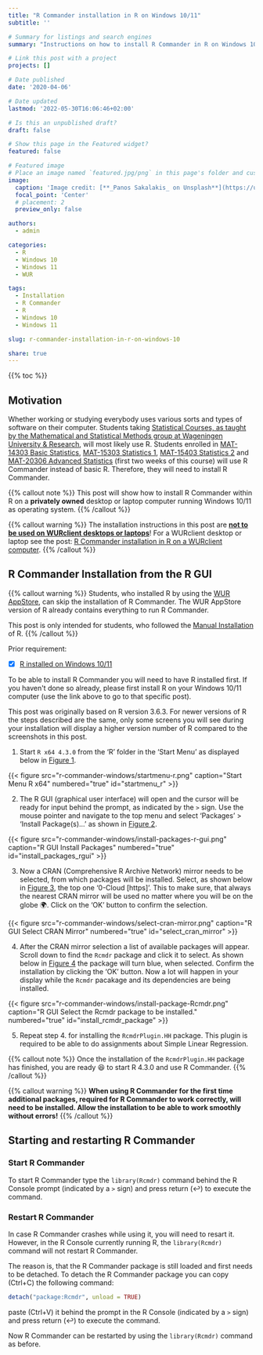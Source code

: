 ```yaml
---
title: "R Commander installation in R on Windows 10/11"
subtitle: ''

# Summary for listings and search engines
summary: "Instructions on how to install R Commander in R on Windows 10/11."

# Link this post with a project
projects: []

# Date published
date: '2020-04-06'

# Date updated
lastmod: '2022-05-30T16:06:46+02:00'

# Is this an unpublished draft?
draft: false

# Show this page in the Featured widget?
featured: false

# Featured image
# Place an image named `featured.jpg/png` in this page's folder and customize its options here.
image:
  caption: 'Image credit: [**_Panos Sakalakis_ on Unsplash**](https://unsplash.com/photos/AwDVMJKMjlU)'
  focal_point: 'Center'
  # placement: 2
  preview_only: false

authors:
  - admin

categories:
  - R
  - Windows 10
  - Windows 11
  - WUR

tags:
  - Installation
  - R Commander
  - R
  - Windows 10
  - Windows 11

slug: r-commander-installation-in-r-on-windows-10

share: true
---
```


{{% toc %}}

## Motivation
<!--Due to the novel coronavirus (SARS-CoV-2) and its related disease :mask: COVID-19 employees and students at Wageningen University & Research are all working from home.-->

Whether working or studying everybody uses various sorts and types of software on their computer. Students taking [Statistical Courses, as taught by the Mathematical and Statistical Methods group at Wageningen University & Research](https://www.wur.nl/en/Research-Results/Research-Institutes/plant-research/biometris/Education/BSc-and-Master-Courses.htm), will most likely use R. Students enrolled in [MAT-14303 Basic Statistics](https://ssc.wur.nl/Handbook/Course/MAT-14303), [MAT-15303 Statistics 1](https://ssc.wur.nl/Handbook/Course/MAT-15303), [MAT-15403 Statistics 2](https://ssc.wur.nl/Handbook/Course/MAT-15403) and [MAT-20306 Advanced Statistics](https://ssc.wur.nl/Handbook/Course/MAT-20306) (first two weeks of this course) will use R Commander instead of basic R. Therefore, they will need to install R Commander.

{{% callout note %}}
This post will show how to install R Commander within R on a **privately owned** desktop or laptop computer running Windows 10/11 as operating system.
{{% /callout %}}

{{% callout warning %}}
The installation instructions in this post are <u>**not to be used on WURclient desktops or laptops**</u>! For a WURclient desktop or laptop see the post: [R Commander installation in R on a WURclient computer](/post/2021/04/23/r-commander-installation-in-r-on-wurclient/).
{{% /callout %}}

## R Commander Installation from the R GUI

{{% callout warning %}}
Students, who installed R by using the [WUR AppStore](/post/2020/04/06/r-installation-windows-10/#1-wur-appstore), can skip the installation of R Commander. The WUR AppStore version of R already contains everything to run R Commander.

This post is only intended for students, who followed the [Manual Installation](/post/2020/04/06/r-installation-windows-10/#2-manual-installation) of R.
{{% /callout %}}

Prior requirement:

- [x] [R installed on Windows 10/11](/post/2020/04/06/r-installation-windows-10/)

To be able to install R Commander you will need to have R installed first. If you haven't done so already, please first install R on your Windows 10/11 computer (use the link above to go to that specific post).

This post was originally based on R version 3.6.3. For newer versions of R the steps described are the same, only some screens you will see during your installation will display a higher version number of R compared to the screenshots in this post.

1. Start `R x64 4.3.0` from the ‘R’ folder in the ‘Start Menu’ as displayed below in [Figure 1](#figure-startmenu_r).

{{< figure src="r-commander-windows/startmenu-r.png" caption="Start Menu R x64" numbered="true" id="startmenu_r" >}}

2. The R GUI (graphical user interface) will open and the cursor will be ready for input behind the prompt, as indicated by the `>` sign. Use the mouse pointer and navigate to the top menu and select ‘Packages’ > ‘Install Package(s)...’ as shown in [Figure 2](#figure-install_packages_rgui).

{{< figure src="r-commander-windows/install-packages-r-gui.png" caption="R GUI Install Packages" numbered="true" id="install_packages_rgui" >}}

3. Now a CRAN (Comprehensive R Archive Network) mirror needs to be selected, from which packages will be installed. Select, as shown below in [Figure 3](#figure-select_cran_mirror), the top one ‘0-Cloud [https]’. This to make sure, that always the nearest CRAN mirror will be used no matter where you will be on the globe :earth_africa:. Click on the ‘OK’ button to confirm the selection.

{{< figure src="r-commander-windows/select-cran-mirror.png" caption="R GUI Select CRAN Mirror" numbered="true" id="select_cran_mirror" >}}

4. After the CRAN mirror selection a list of available packages will appear. Scroll down to find the `Rcmdr` package and click it to select. As shown below in [Figure 4](#figure-install_rcmdr_package) the package will turn blue, when selected. Confirm the installation by clicking the ‘OK’ button. Now a lot will happen in your display while the `Rcmdr` pacakage and its dependencies are being installed.

{{< figure src="r-commander-windows/install-package-Rcmdr.png" caption="R GUI Select the Rcmdr package to be installed." numbered="true" id="install_rcmdr_package" >}}

5. Repeat step 4. for installing the `RcmdrPlugin.HH` package. This plugin is required <!--in MAT-15403 Statistics 2--> to be able to do assignments about Simple Linear Regression.

{{% callout note %}}
Once the installation of the `RcmdrPlugin.HH` package has finished, you are ready :satisfied: to start R 4.3.0 and use R Commander.
{{% /callout %}}

{{% callout warning %}}
**When using R Commander for the first time additional packages, required for R Commander to work correctly, will need to be installed. Allow the installation to be able to work smoothly without errors!**
{{% /callout %}}


## Starting and restarting R Commander

### Start R Commander
To start R Commander type the `library(Rcmdr)` command behind the R Console prompt (indicated by a `>` sign) and press return (&#8617;) to execute the command.


### Restart R Commander
In case R Commander crashes while using it, you will need to resart it. However, in the R Console currently running R, the `library(Rcmdr)` command will not restart R Commander.

The reason is, that the R Commander package is still loaded and first needs to be detached. To detach the R Commander package you can copy (Ctrl+C) the following command:
```R
detach("package:Rcmdr", unload = TRUE)
```
paste (Ctrl+V) it behind the prompt in the R Console (indicated by a `>` sign) and press return (&#8617;) to execute the command.

Now R Commander can be restarted by using the `library(Rcmdr)` command as before.

